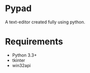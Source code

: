 # Pypad
A text-editor created fully using python.
# Requirements
  * Python 3.3+
  * tkinter
  * win32api

